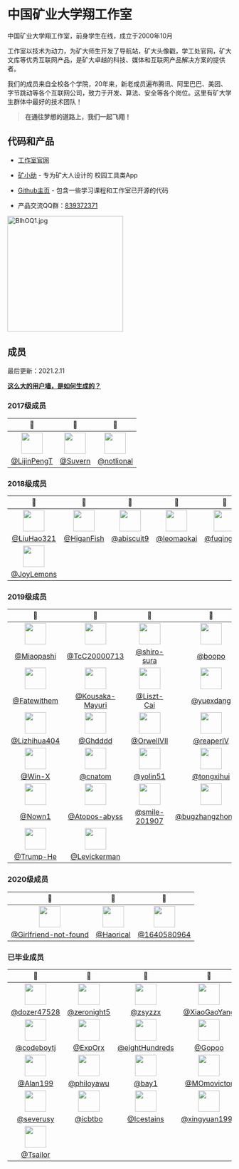 # 中国矿业大学翔工作室

中国矿业大学翔工作室，前身学生在线，成立于2000年10月

工作室以技术为动力，为矿大师生开发了导航站，矿大头像戳，学工处官网，矿大文库等优秀互联网产品，是矿大卓越的科技、媒体和互联网产品解决方案的提供者。

我们的成员来自全校各个学院，20年来，新老成员遍布腾讯、阿里巴巴、美团、字节跳动等各个互联网公司，致力于开发、算法、安全等各个岗位。这里有矿大学生群体中最好的技术团队！

> **在通往梦想的道路上，我们一起飞翔！**


## 代码和产品

- [工作室官网](https://atcumt.com)

- [矿小助](https://kxz.atcumt.com) - 专为矿大人设计的
校园工具类App

- [Github主页](https://github.com/cumtflyingstudio) - 包含一些学习课程和工作室已开源的代码


- 产品交流QQ群：[839372371](https://jq.qq.com/?_wv=1027&k=uyoNnDbT)

<a href="https://imgchr.com/i/BlhOQ1"><img src="https://s1.ax1x.com/2020/10/28/BlhOQ1.jpg" alt="BlhOQ1.jpg" border="0" width=260/></a>


## 成员

最后更新：2021.2.11

**[这么大的用户墙，是如何生成的？](https://github.com/Suvern/github-org-users-wall)**

### 2017级成员
|👷|👷|👷|
|:-------------------:|:-------------------:|:-------------------:|
|<img height='48' width='48' src='https://avatars.githubusercontent.com/u/38371763?u=f2591d5ce6eb12505555c125d4aa1f7b2f52b7a6&v=4'>|<img height='48' width='48' src='https://avatars.githubusercontent.com/u/38653369?u=875b289f60c499d8cab93e644279a6457687d357&v=4'>|<img height='48' width='48' src='https://avatars.githubusercontent.com/u/38729424?u=043705d0497e11a50e6f34bea19a618d4fa0c9b3&v=4'>|
|[@LijinPengT](https://github.com/LijinPengT)|[@Suvern](https://github.com/Suvern)|[@notlional](https://github.com/notlional)|


### 2018级成员
|👷|👷|👷|👷|👷|
|:-------------------:|:-------------------:|:-------------------:|:-------------------:|:-------------------:|
|<img height='48' width='48' src='https://avatars.githubusercontent.com/u/43375666?u=24ddb8566a26640affcd5a07b15ef6edc8e2e094&v=4'>|<img height='48' width='48' src='https://avatars.githubusercontent.com/u/44723574?u=1e7fec2ab19bfa58ffee8ce829f0219f962c8557&v=4'>|<img height='48' width='48' src='https://avatars.githubusercontent.com/u/45503859?u=747ed36415512121c45cd81ddd088e28599c2105&v=4'>|<img height='48' width='48' src='https://avatars.githubusercontent.com/u/62798068?v=4'>|<img height='48' width='48' src='https://avatars.githubusercontent.com/u/73732231?v=4'>|
|[@LiuHao321](https://github.com/LiuHao321)|[@HiganFish](https://github.com/HiganFish)|[@abiscuit9](https://github.com/abiscuit9)|[@leomaokai](https://github.com/leomaokai)|[@fuqinghan](https://github.com/fuqinghan)|
|<img height='48' width='48' src='https://avatars.githubusercontent.com/u/78919171?u=3edc9330a6734e8ec0b991f4d9cde4f2fe9cd412&v=4'>|
|[@JoyLemons](https://github.com/JoyLemons)|


### 2019级成员
|👷|👷|👷|👷|👷|
|:-------------------:|:-------------------:|:-------------------:|:-------------------:|:-------------------:|
|<img height='48' width='48' src='https://avatars.githubusercontent.com/u/48402255?u=b1d773eb67667ad0fb5a30eabf764cde99ae2977&v=4'>|<img height='48' width='48' src='https://avatars.githubusercontent.com/u/54463033?v=4'>|<img height='48' width='48' src='https://avatars.githubusercontent.com/u/55234274?v=4'>|<img height='48' width='48' src='https://avatars.githubusercontent.com/u/55649357?u=3cc913b61c3801c07afefda7db8b3b8c6c51c8a2&v=4'>|<img height='48' width='48' src='https://avatars.githubusercontent.com/u/55736896?u=1a4b50e32be98859a0288058666693d26519820d&v=4'>|
|[@Miaopashi](https://github.com/Miaopashi)|[@TcC20000713](https://github.com/TcC20000713)|[@shiro-sura](https://github.com/shiro-sura)|[@boopo](https://github.com/boopo)|[@liaoke246](https://github.com/liaoke246)|
|<img height='48' width='48' src='https://avatars.githubusercontent.com/u/55935552?v=4'>|<img height='48' width='48' src='https://avatars.githubusercontent.com/u/55935595?u=b0e2380c38ca1a3d98331ce0a120e08fb87108f6&v=4'>|<img height='48' width='48' src='https://avatars.githubusercontent.com/u/55935787?u=9aa92eb3ca032d6f2d7bad106ef8e4958403fca9&v=4'>|<img height='48' width='48' src='https://avatars.githubusercontent.com/u/56034408?v=4'>|<img height='48' width='48' src='https://avatars.githubusercontent.com/u/56147989?v=4'>|
|[@Fatewithem](https://github.com/Fatewithem)|[@Kousaka-Mayuri](https://github.com/Kousaka-Mayuri)|[@Liszt-Cai](https://github.com/Liszt-Cai)|[@yuexdang](https://github.com/yuexdang)|[@xiaoku123](https://github.com/xiaoku123)|
|<img height='48' width='48' src='https://avatars.githubusercontent.com/u/56150780?v=4'>|<img height='48' width='48' src='https://avatars.githubusercontent.com/u/56159615?v=4'>|<img height='48' width='48' src='https://avatars.githubusercontent.com/u/56531592?v=4'>|<img height='48' width='48' src='https://avatars.githubusercontent.com/u/57035652?v=4'>|<img height='48' width='48' src='https://avatars.githubusercontent.com/u/57052847?v=4'>|
|[@Lizhihua404](https://github.com/Lizhihua404)|[@Ghdddd](https://github.com/Ghdddd)|[@OrwellVII](https://github.com/OrwellVII)|[@reaperIV](https://github.com/reaperIV)|[@yu-522](https://github.com/yu-522)|
|<img height='48' width='48' src='https://avatars.githubusercontent.com/u/58622317?v=4'>|<img height='48' width='48' src='https://avatars.githubusercontent.com/u/58652553?u=3325fa2cdc2c40b1cc79b9beafe8446fc09c8ac1&v=4'>|<img height='48' width='48' src='https://avatars.githubusercontent.com/u/59040198?v=4'>|<img height='48' width='48' src='https://avatars.githubusercontent.com/u/60649120?v=4'>|<img height='48' width='48' src='https://avatars.githubusercontent.com/u/61658896?u=070d4f2b7decdbcfe5d2b7a7cf6bc4fb51213cd9&v=4'>|
|[@Win-X](https://github.com/Win-X)|[@cnatom](https://github.com/cnatom)|[@yolin51](https://github.com/yolin51)|[@tongxihui](https://github.com/tongxihui)|[@newbie521](https://github.com/newbie521)|
|<img height='48' width='48' src='https://avatars.githubusercontent.com/u/63080771?v=4'>|<img height='48' width='48' src='https://avatars.githubusercontent.com/u/68182772?u=d6f95930b8cceca802c3dc465347254e14823f38&v=4'>|<img height='48' width='48' src='https://avatars.githubusercontent.com/u/68733338?v=4'>|<img height='48' width='48' src='https://avatars.githubusercontent.com/u/71084097?u=de7690b6a3e4842ab009614fab3b5ac2aeacaf56&v=4'>|<img height='48' width='48' src='https://avatars.githubusercontent.com/u/73165267?u=3e8b0af0d6867e48372afe0b1bac44cef4face1f&v=4'>|
|[@Nown1](https://github.com/Nown1)|[@Atopos-abyss](https://github.com/Atopos-abyss)|[@smile-201907](https://github.com/smile-201907)|[@bugzhangzhongjun](https://github.com/bugzhangzhongjun)|[@Lybrantss](https://github.com/Lybrantss)|
|<img height='48' width='48' src='https://avatars.githubusercontent.com/u/73583074?u=a1f23ac241686c81c25e070520d56b5ae01b7feb&v=4'>|<img height='48' width='48' src='https://avatars.githubusercontent.com/u/73735542?v=4'>|
|[@Trump-He](https://github.com/Trump-He)|[@Levickerman](https://github.com/Levickerman)|


### 2020级成员
|👷|👷|👷|
|:-------------------:|:-------------------:|:-------------------:|
|<img height='48' width='48' src='https://avatars.githubusercontent.com/u/55024528?u=1b8e143118ce5ca3b6c72957c25ae4343b9d9b0c&v=4'>|<img height='48' width='48' src='https://avatars.githubusercontent.com/u/70787596?u=79e9ff0ba6cdce56686fb04e88684c710dff3bb4&v=4'>|<img height='48' width='48' src='https://avatars.githubusercontent.com/u/73544392?u=8bf792fdf1cd5aa62067473dfcd026359aecb14b&v=4'>|
|[@Girlfriend-not-found](https://github.com/Girlfriend-not-found)|[@Haorical](https://github.com/Haorical)|[@1640580964](https://github.com/1640580964)|


### 已毕业成员
|👷|👷|👷|👷|👷|
|:-------------------:|:-------------------:|:-------------------:|:-------------------:|:-------------------:|
|<img height='48' width='48' src='https://avatars.githubusercontent.com/u/1676951?u=be7bc10886ab4eaacc3a69ec733b30a5808dd141&v=4'>|<img height='48' width='48' src='https://avatars.githubusercontent.com/u/2218190?v=4'>|<img height='48' width='48' src='https://avatars.githubusercontent.com/u/14289158?u=e5a690a49837376a92823aebfad5a0b9b5efda8b&v=4'>|<img height='48' width='48' src='https://avatars.githubusercontent.com/u/16936542?u=72f5cd63761ff6d442634ed908a67217a0956d70&v=4'>|<img height='48' width='48' src='https://avatars.githubusercontent.com/u/17486001?u=18b3a022fe36ac3435e441d4b2b3c9badc65af5e&v=4'>|
|[@dozer47528](https://github.com/dozer47528)|[@zeronight5](https://github.com/zeronight5)|[@zsyzzx](https://github.com/zsyzzx)|[@XiaoGaoYang](https://github.com/XiaoGaoYang)|[@iamsail](https://github.com/iamsail)|
|<img height='48' width='48' src='https://avatars.githubusercontent.com/u/18275952?u=2805b8f1b1f1849d4a991226514c6468156ec8fc&v=4'>|<img height='48' width='48' src='https://avatars.githubusercontent.com/u/18424387?u=1137ecd626a38c7458c7bea68647d75515b9e1b9&v=4'>|<img height='48' width='48' src='https://avatars.githubusercontent.com/u/18695431?u=562bcd1dc1f9ea8cca3e67f76c2b014640b1c331&v=4'>|<img height='48' width='48' src='https://avatars.githubusercontent.com/u/22502492?u=1dedb4b16bba31459388301c0a9f821a38c67aa7&v=4'>|<img height='48' width='48' src='https://avatars.githubusercontent.com/u/22609950?u=f9739ee6978125756280e1d8e251ea84012c0938&v=4'>|
|[@codeboytj](https://github.com/codeboytj)|[@ExpOrx](https://github.com/ExpOrx)|[@eightHundreds](https://github.com/eightHundreds)|[@Gopoo](https://github.com/Gopoo)|[@SemiNever](https://github.com/SemiNever)|
|<img height='48' width='48' src='https://avatars.githubusercontent.com/u/22657710?v=4'>|<img height='48' width='48' src='https://avatars.githubusercontent.com/u/22862725?u=43230633026a526f0a953eb1a8bf85c485c4337c&v=4'>|<img height='48' width='48' src='https://avatars.githubusercontent.com/u/22866505?u=fa518e5fefa6b207c1b6bf87184a44f55340cebe&v=4'>|<img height='48' width='48' src='https://avatars.githubusercontent.com/u/25227103?u=eb6fac52e12afe68940449494c90d5bbdec019de&v=4'>|<img height='48' width='48' src='https://avatars.githubusercontent.com/u/25372270?u=eb10bd147f9bdcfd1fa84585c5cec0e052aa69d7&v=4'>|
|[@Alan199](https://github.com/Alan199)|[@philoyawu](https://github.com/philoyawu)|[@bay1](https://github.com/bay1)|[@MOmovictor](https://github.com/MOmovictor)|[@tomclee](https://github.com/tomclee)|
|<img height='48' width='48' src='https://avatars.githubusercontent.com/u/26209427?u=857b7abeef2b9aa273994d862fca0e4e6c9f1812&v=4'>|<img height='48' width='48' src='https://avatars.githubusercontent.com/u/26224971?u=178ebab95d8acb1fc4e5a64f1a7f22210075e8d8&v=4'>|<img height='48' width='48' src='https://avatars.githubusercontent.com/u/26326761?u=bfbe39672a0cc866a248bdb2bd501a47e4985900&v=4'>|<img height='48' width='48' src='https://avatars.githubusercontent.com/u/28496210?v=4'>|<img height='48' width='48' src='https://avatars.githubusercontent.com/u/28695121?u=88b929f8274c9d66f732a296bdd00de776dc509f&v=4'>|
|[@severusy](https://github.com/severusy)|[@icbtbo](https://github.com/icbtbo)|[@Icestains](https://github.com/Icestains)|[@xingyuan1998](https://github.com/xingyuan1998)|[@dear-john](https://github.com/dear-john)|
|<img height='48' width='48' src='https://avatars.githubusercontent.com/u/28806332?u=e229d2d5bb353ec2f84ed9861a6a45c49e8acfb6&v=4'>|
|[@Tsailor](https://github.com/Tsailor)|


